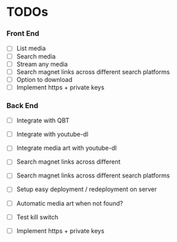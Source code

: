 # TODOs

### Front End
- [ ] List media 
- [ ] Search media
- [ ] Stream any media
- [ ] Search magnet links across different search platforms
- [ ] Option to download
- [ ] Implement https + private keys

### Back End
- [ ] Integrate with QBT
- [ ] Integrate with youtube-dl
- [ ] Integrate media art with youtube-dl
- [ ] Search magnet links across different 
- [ ] Search magnet links across different search platforms
- [ ] Setup easy deployment / redeployment on server
- [ ] Automatic media art when not found?
- [ ] Test kill switch
- [ ] Implement https + private keys



